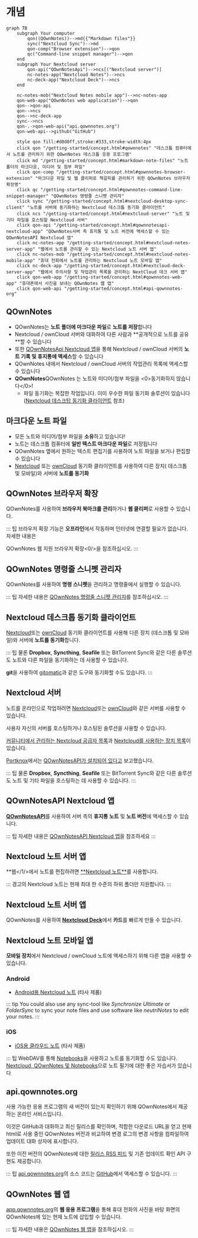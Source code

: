 # 개념

<style scoped>
  /* Remove max-width for content so there is enough space for the Mermaid diagram */
  /* We need "scoped" or this will leak to all other pages! */
  /* We need "main" to be more specific than the default style */
  main .theme-default-content:not(.custom) {
    max-width: none;
  }
</style>

```mermaid
graph TB
    subgraph Your computer
        qon((QOwnNotes))-->md{{"Markdown files"}}
        sync("Nextcloud Sync")-->md
        qon-comp("Browser extension")-->qon
        qc("Command-line snippet manager")-->qon
    end
    subgraph Your Nextcloud server
        qon-api("QOwnNotesApi")-->ncs[("Nextcloud server")]
        nc-notes-app("Nextcloud Notes")-->ncs
        nc-deck-app("Nextcloud Deck")-->ncs
    end

    nc-notes-mob("Nextcloud Notes mobile app")-->nc-notes-app
    qon-web-app("QOwnNotes web application")-->qon
    qon-->qon-api
    qon-->ncs
    qon-->nc-deck-app
    sync-->ncs
    qon-.->qon-web-api("api.qownnotes.org")
    qon-web-api-->github("GitHub")

    style qon fill:#d0d0ff,stroke:#333,stroke-width:4px
    click qon "/getting-started/concept.html#qownnotes" "데스크톱 컴퓨터에서 노트를 관리하기 위한 QOwnNotes 데스크톱 응용 프로그램"
    click md "/getting-started/concept.html#markdown-note-files" "노트 폴더의 마크다운, 미디어 및 첨부 파일"
    click qon-comp "/getting-started/concept.html#qownnotes-browser-extension" "마크다운 파일 및 웹 클리퍼로 책갈피를 관리하기 위한 QOwnNotes 브라우저 확장명"
    click qc "/getting-started/concept.html#qownnotes-command-line-snippet-manager" "QOwnNotes 명령줄 스니펫 관리자"
    click sync "/getting-started/concept.html#nextcloud-desktop-sync-client" "노트를 서버에 동기화하는 Nextcloud 데스크톱 동기화 클라이언트"
    click ncs "/getting-started/concept.html#nextcloud-server" "노트 및 기타 파일을 호스팅할 Nextcloud 서버"
    click qon-api "/getting-started/concept.html#qownnotesapi-nextcloud-app" "QOwnNotes서버 측 휴지통 및 노트 버전에 액세스할 수 있는 QOwnNotesAPI Nextcloud 앱"
    click nc-notes-app "/getting-started/concept.html#nextcloud-notes-server-app" "웹에서 노트를 관리할 수 있는 Nextcloud 노트 서버 앱"
    click nc-notes-mob "/getting-started/concept.html#nextcloud-notes-mobile-app" "휴대 전화에서 노트를 관리하는 Nextcloud 노트 모바일 앱"
    click nc-deck-app "/getting-started/concept.html#nextcloud-deck-server-app" "웹에서 주의사항 및 작업관리 목록을 관리하는 NextCloud 데크 서버 앱"
    click qon-web-app "/getting-started/concept.html#qownnotes-web-app" "휴대폰에서 사진을 보내는 QOwnNotes 웹 앱"
    click qon-web-api "/getting-started/concept.html#api-qownnotes-org"
```

## QOwnNotes

- QOwnNotes는 **노트 폴더에 마크다운 파일**로 **노트를 저장**합니다
- Nextcloud / ownCloud 서버와 대화하여 다른 사람과 **공개적으로 노트를 공유 **할 수 있습니다
- 또한 [QOwnNotesApi Nextcloud 앱](#qownnotesapi-nextcloud-app)을 통해 Nextcloud / ownCloud 서버의 **노트 기록 및 휴지통에 액세스**할 수 있습니다
- QOwnNotes 내에서 Nextcloud / ownCloud 서버의 작업관리 목록에 액세스할 수 있습니다
- **QOwnNotes**QOwnNotes 는 노트와 미디어/첨부 파일을 <0>동기화하지 않습니다</0>!
  - 파일 동기화는 복잡한 작업입니다. 이미 우수한 파일 동기화 솔루션이 있습니다 ([Nextcloud 데스크탑 동기화 클라이언트](#nextcloud-desktop-sync-client) 참조)

## 마크다운 노트 파일

- 모든 노트와 미디어/첨부 파일을 **소유**하고 있습니다!
- 노트는 데스크톱 컴퓨터에 **일반 텍스트 마크다운 파일**로 저장됩니다
- QOwnNotes 옆에서 원하는 텍스트 편집기를 사용하여 노트 파일을 보거나 편집할 수 있습니다
- [Nextcloud](https://nextcloud.com/) 또는 [ownCloud](https://owncloud.org/) 동기화 클라이언트를 사용하여 다른 장치( 데스크톱 및 모바일)와 서버에 **노트를 동기화**

## QOwnNotes 브라우저 확장

QOwnNotes를 사용하여 **브라우저 북마크를 관리**하거나 **웹 클리퍼**로 사용할 수 있습니다.

::: 팁 브라우저 확장 기능은 **오프라인**에서 작동하며 인터넷에 연결할 필요가 없습니다. 자세한 내용은

QOwnNotes 웹 지원 브라우저 확장<0/>을 참조하십시오. :::</p>

## QOwnNotes 명령줄 스니펫 관리자

QOwnNotes를 사용하여 **명령 스니펫**을 관리하고 명령줄에서 실행할 수 있습니다.

::: 팁 자세한 내용은 [QOwnNotes 명령줄 스니펫 관리자](command-line-snippet-manager.md)를 참조하십시오. :::

## Nextcloud 데스크톱 동기화 클라이언트

[Nextcloud](https://nextcloud.com/)또는 [ownCloud](https://owncloud.org/) 동기화 클라이언트를 사용해 다른 장치 (데스크톱 및 모바일)와 서버에 **노트를 동기화**합니다.

::: 팁 물론 **Dropbox**, **Syncthing**, **Seafile** 또는 BitTorrent Sync와 같은 다른 솔루션도 노트와 다른 파일을 동기화하는 데 사용할 수 있습니다.

**git**을 사용하여 [gitomatic](https://github.com/muesli/gitomatic/)과 같은 도구와 동기화할 수도 있습니다. :::

## Nextcloud 서버

노트를 온라인으로 작업하려면 [Nextcloud](https://nextcloud.com/)또는 [ownCloud](https://owncloud.org/)와 같은 서버를 사용할 수 있습니다.

사용자 자신의 서버를 호스팅하거나 호스팅된 솔루션을 사용할 수 있습니다.

[커뮤니티에서 관리하는 Nextcloud 공급자 목록](https://github.com/nextcloud/providers#providers)과 [Nextcloud를 사용하는 장치 목록](https://nextcloud.com/devices/)이 있습니다.

[Portknox](https://portknox.net)에서는 [QOwnNotesAPI가 설치되어 있다고](https://portknox.net/en/app_listing) 보고했습니다.

::: 팁 물론 **Dropbox**, **Syncthing**, **Seafile** 또는 BitTorrent Sync와 같은 다른 솔루션도 노트 및 기타 파일을 호스팅하는 데 사용할 수 있습니다. :::

## QOwnNotesAPI Nextcloud 앱

[**QOwnNotesAPI**](https://github.com/pbek/qownnotesapi)를 사용하여 서버 측의 **휴지통 노트** 및 **노트 버전**에 액세스할 수 있습니다.

::: 팁 자세한 내용은 [QOwnNotesAPI Nextcloud 앱](qownnotesapi.md)을 참조하세요 :::

## Nextcloud 노트 서버 앱

**웹</1/>에서 노트를 편집하려면 [**Nextcloud 노트\*\*](https://github.com/nextcloud/notes)를 사용합니다.</p>

::: 경고의
Nextcloud 노트는 현재 최대 한 수준의 하위 폴더만 지원합니다.
:::

## Nextcloud 노트 서버 앱

QOwnNotes를 사용하여 [**Nextcloud Deck**](https://github.com/nextcloud/deck)에서 **카드**를 빠르게 만들 수 있습니다.

## Nextcloud 노트 모바일 앱

**모바일 장치**에서 Nextcloud / ownCloud 노트에 액세스하기 위해 다른 앱을 사용할 수 있습니다.

### Android

- [Android용 Nextcloud 노트](https://play.google.com/store/apps/details?id=it.niedermann.owncloud.notes) (타사 제품)

::: tip You could also use any sync-tool like _Synchronize Ultimate_ or _FolderSync_ to sync your note files and use software like _neutriNotes_ to edit your notes. :::

### iOS

- [iOS용 클라우드 노트](https://itunes.apple.com/de/app/cloudnotes-owncloud-notes/id813973264?mt=8) (타사 제품)

::: 팁 WebDAV를 통해 [Notebooks](https://itunes.apple.com/us/app/notebooks-write-and-organize/id780438662)을 사용하고 노트를 동기화할 수도 있습니다. [Nextcloud, QOwnNotes 및 Notebooks](https://lifemeetscode.com/blog/taking-notes-with-nextcloud-qownnotes-and-notebooks)으로 노트 필기에 대한 좋은 자습서가 있습니다

## api.qownnotes.org

사용 가능한 응용 프로그램의 새 버전이 있는지 확인하기 위해 QOwnNotes에서 제공하는 온라인 서비스입니다.

이것은 GitHub과 대화하고 최신 릴리스를 확인하며, 적합한 다운로드 URL을 얻고 현재 html로 사용 중인 QOwnNotes 버전과 비교하여 변경 로그의 변경 사항을 컴파일하여 업데이트 대화 상자에 표시합니다.

또한 이전 버전의 QOwnNotes에 대한 [릴리스 RSS 피드](http://api.qownnotes.org/rss/app-releases) 및 기존 업데이트 확인 API 구현도 제공합니다.

::: 팁 [api.qownnotes.org](https://api.qownnotes.org)의 소스 코드는 [GitHub](https://github.com/qownnotes/api)에서 액세스할 수 있습니다. :::

## QOwnNotes 웹 앱

[app.qownnotes.org](https://app.qownnotes.org/)의 **웹 응용 프로그램**을 통해 휴대 전화의 사진을 바탕 화면의 QOwnNotes에 있는 현재 노트에 삽입할 수 있습니다.

::: 팁 자세한 내용은 [QOwnNotes 웹 앱](web-app.md)을 참조하십시오. :::
